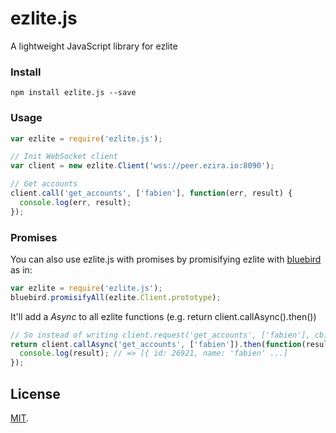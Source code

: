 # ezlite.js

A lightweight JavaScript library for ezlite

### Install
```
npm install ezlite.js --save
```

### Usage
```js
var ezlite = require('ezlite.js');

// Init WebSocket client
var client = new ezlite.Client('wss://peer.ezira.io:8090');

// Get accounts
client.call('get_accounts', ['fabien'], function(err, result) {
  console.log(err, result);
});
```

### Promises

You can also use ezlite.js with promises by promisifying ezlite with
[bluebird](https://github.com/petkaantonov/bluebird) as in:

```js
var ezlite = require('ezlite.js');
bluebird.promisifyAll(ezlite.Client.prototype);
```

It'll add a *Async* to all ezlite functions (e.g. return client.callAsync().then())

```js
// So instead of writing client.request('get_accounts', ['fabien'], cb); you have to write:
return client.callAsync('get_accounts', ['fabien']).then(function(result) {
  console.log(result); // => [{ id: 26921, name: 'fabien' ...]
});
```

## License

[MIT](LICENSE).
